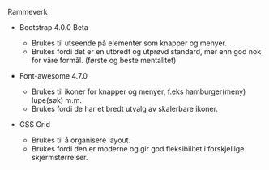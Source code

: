 Rammeverk

- Bootstrap 4.0.0 Beta 
	+ Brukes til utseende på elementer som knapper og menyer.
	+ Brukes fordi det er en utbredt og utprøvd standard, mer enn god nok for våre formål. (første og beste mentalitet)

- Font-awesome 4.7.0
	+ Brukes til ikoner for knapper og menyer, f.eks hamburger(meny) lupe(søk) m.m. 
	+ Brukes fordi de har et bredt utvalg av skalerbare ikoner. 
	
- CSS Grid
	+ Brukes til å organisere layout.
	+ Brukes fordi den er moderne og gir god fleksibilitet i forskjellige skjermstørrelser.